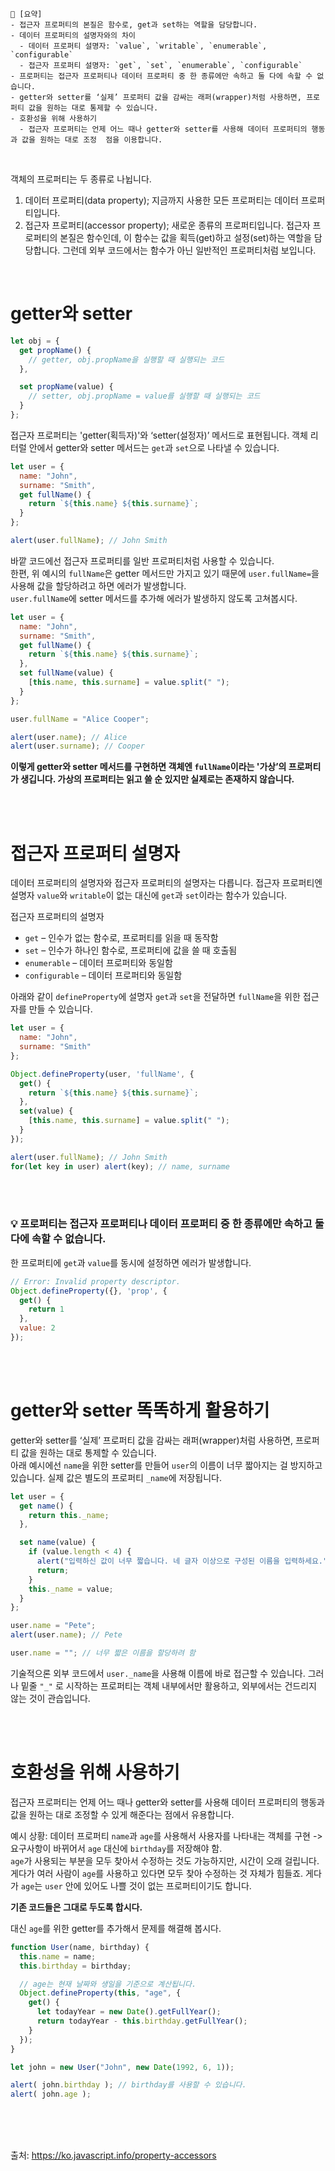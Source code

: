 ```
📍 [요약]
- 접근자 프로퍼티의 본질은 함수로, get과 set하는 역할을 담당합니다.
- 데이터 프로퍼티의 설명자와의 차이
  - 데이터 프로퍼티 설명자: `value`, `writable`, `enumerable`, `configurable`
  - 접근자 프로퍼티 설명자: `get`, `set`, `enumerable`, `configurable`
- 프로퍼티는 접근자 프로퍼티나 데이터 프로퍼티 중 한 종류에만 속하고 둘 다에 속할 수 없습니다.
- getter와 setter를 ‘실제’ 프로퍼티 값을 감싸는 래퍼(wrapper)처럼 사용하면, 프로퍼티 값을 원하는 대로 통제할 수 있습니다.
- 호환성을 위해 사용하기
  - 접근자 프로퍼티는 언제 어느 때나 getter와 setter를 사용해 데이터 프로퍼티의 행동과 값을 원하는 대로 조정  점을 이용합니다.
```
<br/>

객체의 프로퍼티는 두 종류로 나뉩니다.
1. 데이터 프로퍼티(data property); 지금까지 사용한 모든 프로퍼티는 데이터 프로퍼티입니다. 
2. 접근자 프로퍼티(accessor property); 새로운 종류의 프로퍼티입니다. 접근자 프로퍼티의 본질은 함수인데, 이 함수는 값을 획득(get)하고 설정(set)하는 역할을 담당합니다. 그런데 외부 코드에서는 함수가 아닌 일반적인 프로퍼티처럼 보입니다.

 

<br/>

# getter와 setter
```js
let obj = {
  get propName() {
    // getter, obj.propName을 실행할 때 실행되는 코드
  },

  set propName(value) {
    // setter, obj.propName = value를 실행할 때 실행되는 코드
  }
};
```
접근자 프로퍼티는 'getter(획득자)'와 ‘setter(설정자)’ 메서드로 표현됩니다. 객체 리터럴 안에서 getter와 setter 메서드는 `get`과 `set`으로 나타낼 수 있습니다.
<br/>
```js
let user = {
  name: "John",
  surname: "Smith",
  get fullName() {
    return `${this.name} ${this.surname}`;
  }
};

alert(user.fullName); // John Smith
```
바깥 코드에선 접근자 프로퍼티를 일반 프로퍼티처럼 사용할 수 있습니다.    
한편, 위 예시의 `fullName`은 getter 메서드만 가지고 있기 때문에 `user.fullName=`을 사용해 값을 할당하려고 하면 에러가 발생합니다.   
`user.fullName`에 setter 메서드를 추가해 에러가 발생하지 않도록 고쳐봅시다.
```js
let user = {
  name: "John",
  surname: "Smith",
  get fullName() {
    return `${this.name} ${this.surname}`;
  },
  set fullName(value) {
    [this.name, this.surname] = value.split(" ");
  }
};

user.fullName = "Alice Cooper";

alert(user.name); // Alice
alert(user.surname); // Cooper
```
**이렇게 getter와 setter 메서드를 구현하면 객체엔 `fullName`이라는 '가상’의 프로퍼티가 생깁니다. 가상의 프로퍼티는 읽고 쓸 순 있지만 실제로는 존재하지 않습니다.**

<br/><br/>

# 접근자 프로퍼티 설명자
데이터 프로퍼티의 설명자와 접근자 프로퍼티의 설명자는 다릅니다.
접근자 프로퍼티엔 설명자 `value`와 `writable`이 없는 대신에 `get`과 `set`이라는 함수가 있습니다.

접근자 프로퍼티의 설명자
- `get` – 인수가 없는 함수로, 프로퍼티를 읽을 때 동작함
- `set` – 인수가 하나인 함수로, 프로퍼티에 값을 쓸 때 호출됨
- `enumerable` – 데이터 프로퍼티와 동일함
- `configurable` – 데이터 프로퍼티와 동일함

아래와 같이 `defineProperty`에 설명자 `get`과 `set`을 전달하면 `fullName`을 위한 접근자를 만들 수 있습니다.
```js
let user = {
  name: "John",
  surname: "Smith"
};

Object.defineProperty(user, 'fullName', {
  get() {
    return `${this.name} ${this.surname}`;
  },
  set(value) {
    [this.name, this.surname] = value.split(" ");
  }
});

alert(user.fullName); // John Smith
for(let key in user) alert(key); // name, surname
```
<br/><br/>

### 💡 프로퍼티는 접근자 프로퍼티나 데이터 프로퍼티 중 한 종류에만 속하고 둘 다에 속할 수 없습니다.
한 프로퍼티에 `get`과 `value`를 동시에 설정하면 에러가 발생합니다.
```js
// Error: Invalid property descriptor.
Object.defineProperty({}, 'prop', {
  get() {
    return 1
  },
  value: 2
});
```
<br/><br/>

# getter와 setter 똑똑하게 활용하기
getter와 setter를 ‘실제’ 프로퍼티 값을 감싸는 래퍼(wrapper)처럼 사용하면, 프로퍼티 값을 원하는 대로 통제할 수 있습니다.   
아래 예시에선 `name`을 위한 setter를 만들어 `user`의 이름이 너무 짧아지는 걸 방지하고 있습니다. 실제 값은 별도의 프로퍼티 `_name`에 저장됩니다.
```js
let user = {
  get name() {
    return this._name;
  },

  set name(value) {
    if (value.length < 4) {
      alert("입력하신 값이 너무 짧습니다. 네 글자 이상으로 구성된 이름을 입력하세요.");
      return;
    }
    this._name = value;
  }
};

user.name = "Pete";
alert(user.name); // Pete

user.name = ""; // 너무 짧은 이름을 할당하려 함
```
기술적으론 외부 코드에서 `user._name`을 사용해 이름에 바로 접근할 수 있습니다. 그러나 밑줄 `"_"` 로 시작하는 프로퍼티는 객체 내부에서만 활용하고, 외부에서는 건드리지 않는 것이 관습입니다.

<br/><br/>

# 호환성을 위해 사용하기
접근자 프로퍼티는 언제 어느 때나 getter와 setter를 사용해 데이터 프로퍼티의 행동과 값을 원하는 대로 조정할 수 있게 해준다는 점에서 유용합니다.   

예시 상황: 데이터 프로퍼티 `name`과 `age`를 사용해서 사용자를 나타내는 객체를 구현 -> 요구사항이 바뀌어서 `age` 대신에 `birthday`를 저장해야 함.    
`age`가 사용되는 부분을 모두 찾아서 수정하는 것도 가능하지만, 시간이 오래 걸립니다. 게다가 여러 사람이 `age`를 사용하고 있다면 모두 찾아 수정하는 것 자체가 힘들죠. 게다가 `age`는 `user` 안에 있어도 나쁠 것이 없는 프로퍼티이기도 합니다.     

**기존 코드들은 그대로 두도록 합시다.**     

대신 `age`를 위한 getter를 추가해서 문제를 해결해 봅시다.
```js
function User(name, birthday) {
  this.name = name;
  this.birthday = birthday;

  // age는 현재 날짜와 생일을 기준으로 계산됩니다.
  Object.defineProperty(this, "age", {
    get() {
      let todayYear = new Date().getFullYear();
      return todayYear - this.birthday.getFullYear();
    }
  });
}

let john = new User("John", new Date(1992, 6, 1));

alert( john.birthday ); // birthday를 사용할 수 있습니다.
alert( john.age ); 
```
<br/><br/><br/>

출처: https://ko.javascript.info/property-accessors
